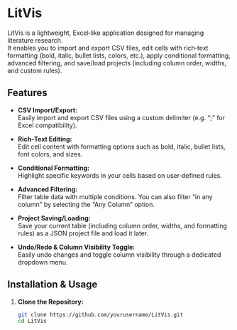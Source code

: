 # LitVis

LitVis is a lightweight, Excel‑like application designed for managing literature research.  
It enables you to import and export CSV files, edit cells with rich‑text formatting (bold, italic, bullet lists, colors, etc.), apply conditional formatting, advanced filtering, and save/load projects (including column order, widths, and custom rules).

## Features

- **CSV Import/Export:**  
  Easily import and export CSV files using a custom delimiter (e.g. “;” for Excel compatibility).

- **Rich‑Text Editing:**  
  Edit cell content with formatting options such as bold, italic, bullet lists, font colors, and sizes.

- **Conditional Formatting:**  
  Highlight specific keywords in your cells based on user‑defined rules.

- **Advanced Filtering:**  
  Filter table data with multiple conditions. You can also filter “in any column” by selecting the “Any Column” option.

- **Project Saving/Loading:**  
  Save your current table (including column order, widths, and formatting rules) as a JSON project file and load it later.

- **Undo/Redo & Column Visibility Toggle:**  
  Easily undo changes and toggle column visibility through a dedicated dropdown menu.

## Installation & Usage

1. **Clone the Repository:**

   ```bash
   git clone https://github.com/yourusername/LitVis.git
   cd LitVis
